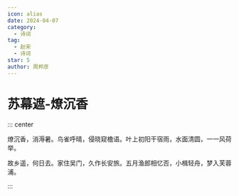 ```yaml
---
icon: alias
date: 2024-04-07
category:
  - 诗词
tag:
  - 赵宋
  - 诗词
star: 5
author: 周邦彦
---
```


# 苏幕遮-燎沉香

<!-- more -->


::: center 

燎沉香，消溽暑。鸟雀呼晴，侵晓窥檐语。叶上初阳干宿雨，水面清圆，一一风荷举。


故乡遥，何日去。家住吴门，久作长安旅。五月渔郎相忆否，小楫轻舟，梦入芙蓉浦。

:::